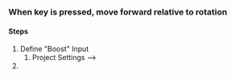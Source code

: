 ### When key is pressed, move forward relative to rotation
#### Steps
1)  Define "Boost" Input
	1) Project Settings -->
2) 